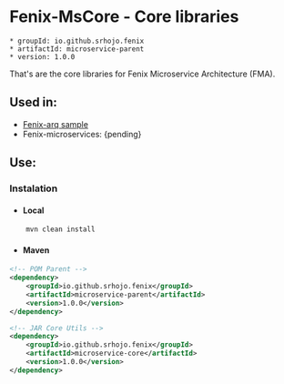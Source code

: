 # Fenix-MsCore - Core libraries

	* groupId: io.github.srhojo.fenix
	* artifactId: microservice-parent
	* version: 1.0.0

That's are the core libraries for Fenix Microservice Architecture (FMA).

## Used in: <a name="usedIn">
*  [Fenix-arq sample](https://github.com/srhojo/Fenix-Arq/tree/master/client-test)
*  Fenix-microservices: {pending}

## Use: <a name="howtouse">

### Instalation <a name="instalation">
* ####  Local <a name="local">

```bash
    mvn clean install
```
* #### Maven <a name="maven">

```xml
<!-- POM Parent -->
<dependency>
    <groupId>io.github.srhojo.fenix</groupId>
    <artifactId>microservice-parent</artifactId>
    <version>1.0.0</version>
</dependency>

<!-- JAR Core Utils -->
<dependency>
    <groupId>io.github.srhojo.fenix</groupId>
    <artifactId>microservice-core</artifactId>
    <version>1.0.0</version>
</dependency>
```

